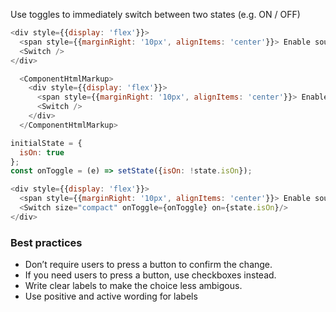 Use toggles to immediately switch between two states (e.g. ON / OFF)

```js
<div style={{display: 'flex'}}>
  <span style={{marginRight: '10px', alignItems: 'center'}}> Enable sound notifications for customers </span>
  <Switch />
</div>
```
```js noeditor
  <ComponentHtmlMarkup>
    <div style={{display: 'flex'}}>
      <span style={{marginRight: '10px', alignItems: 'center'}}> Enable sound notifications for customers </span>
      <Switch />
    </div>
  </ComponentHtmlMarkup>
```

```js
initialState = {
  isOn: true
};
const onToggle = (e) => setState({isOn: !state.isOn});

<div style={{display: 'flex'}}>
  <span style={{marginRight: '10px', alignItems: 'center'}}> Enable sound notifications for customers </span>
  <Switch size="compact" onToggle={onToggle} on={state.isOn}/>
</div>
```

<h3>Best practices</h3>
<ul>
  <li>Don’t require users to press a button to confirm the change. </li>
  <li>If you need users to press a button, use checkboxes instead. </li>
  <li>Write clear labels to make the choice less ambigous.</li>
  <li>Use positive and active wording for labels </li>
</ul>